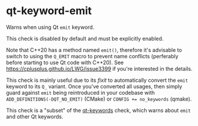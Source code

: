 # qt-keyword-emit
Warns when using Qt `emit` keyword.

This check is disabled by default and must be explicitly enabled.

Note that C++20 has a method named `emit()`, therefore it's advisable to switch to using the `Q_EMIT` macro to prevent name conflicts (perferably before starting to use Qt code with C++20). See https://cplusplus.github.io/LWG/issue3399 if you're interested in the details.

This check is mainly useful due to its *fixit* to automatically convert the `emit` keyword to its `Q_` variant. Once you've converted all usages, then simply guard against `emit` being reintroduced in your codebase with `ADD_DEFINITIONS(-DQT_NO_EMIT)` (CMake) or `CONFIG += no_keywords` (qmake).

This check is a "subset" of the [qt-keywords](docs/checks/README-qt-keywords.md) check, which warns about `emit` and other Qt keywords.
